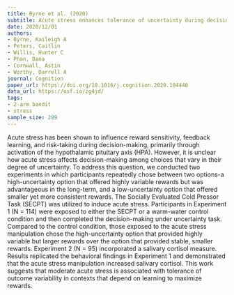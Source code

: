 ```yaml
---
title: Byrne et al. (2020)
subtitle: Acute stress enhances tolerance of uncertainty during decision-making
date: 2020/12/01
authors:
- Byrne, Kaileigh A
- Peters, Caitlin
- Willis, Hunter C
- Phan, Dana
- Cornwall, Astin
- Worthy, Darrell A
journal: Cognition
paper_url: https://doi.org/10.1016/j.cognition.2020.104448
data_url: https://osf.io/zg4jd/
tags:
- 2-arm bandit
- stress
sample_size: 209
---
```


Acute stress has been shown to influence reward sensitivity, feedback learning, and risk-taking during decision-making, primarily through activation of the hypothalamic pituitary axis (HPA). However, it is unclear how acute stress affects decision-making among choices that vary in their degree of uncertainty. To address this question, we conducted two experiments in which participants repeatedly chose between two options-a high-uncertainty option that offered highly variable rewards but was advantageous in the long-term, and a low-uncertainty option that offered smaller yet more consistent rewards. The Socially Evaluated Cold Pressor Task (SECPT) was utilized to induce acute stress. Participants in Experiment 1 (N = 114) were exposed to either the SECPT or a warm-water control condition and then completed the decision-making under uncertainty task. Compared to the control condition, those exposed to the acute stress manipulation chose the high-uncertainty option that provided highly variable but larger rewards over the option that provided stable, smaller rewards. Experiment 2 (N = 95) incorporated a salivary cortisol measure. Results replicated the behavioral findings in Experiment 1 and demonstrated that the acute stress manipulation increased salivary cortisol. This work suggests that moderate acute stress is associated with tolerance of outcome variability in contexts that depend on learning to maximize rewards.
